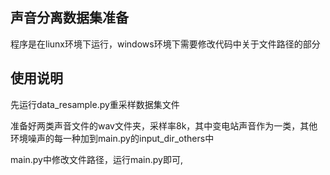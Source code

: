 ## 声音分离数据集准备
程序是在liunx环境下运行，windows环境下需要修改代码中关于文件路径的部分


## 使用说明
先运行data_resample.py重采样数据集文件

准备好两类声音文件的wav文件夹，采样率8k，其中变电站声音作为一类，其他环境噪声的每一种加到main.py的input_dir_others中

main.py中修改文件路径，运行main.py即可,






